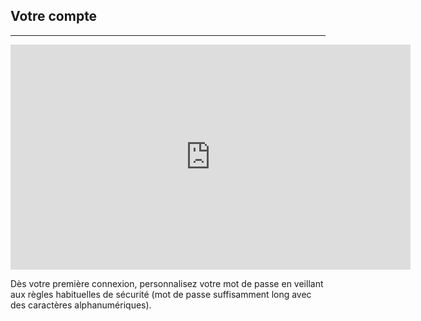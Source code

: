 ## Votre compte
---

<iframe width="640" height="360" src="https://www.youtube.com/embed/K3--GD-ugOc?feature=player_embedded" frameborder="0" allowfullscreen></iframe>

Dès votre première connexion, personnalisez votre mot de passe en veillant aux règles habituelles de sécurité (mot de passe suffisamment long avec des caractères alphanumériques).
